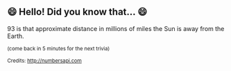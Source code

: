 ## 😄 Hello! Did you know that... 😄
93 is that approximate distance in millions of miles the Sun is away from the Earth.

<sup>(come back in 5 minutes for the next trivia)</sup>


<sup>Credits: http://numbersapi.com</sup>
